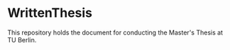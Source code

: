 # WrittenThesis
This repository holds the document for conducting the Master's Thesis at TU Berlin.
